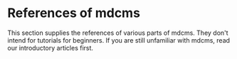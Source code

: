 # References of mdcms

This section supplies the references of various parts of mdcms. They don't intend for tutorials for beginners. If you are still unfamiliar with mdcms, read our introductory articles first.
